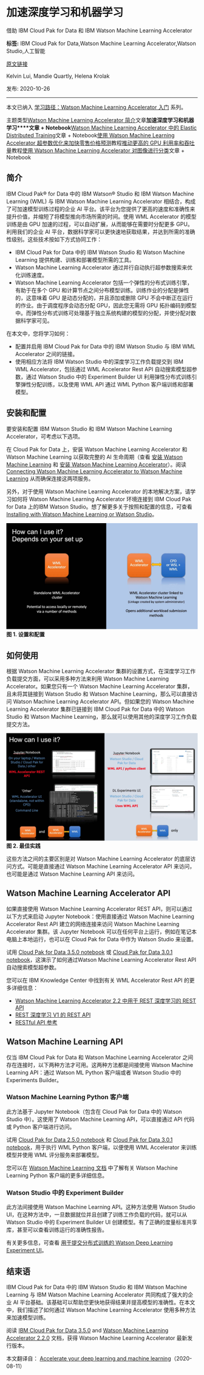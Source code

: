 # 加速深度学习和机器学习
借助 IBM Cloud Pak for Data 和 IBM Watson Machine Learning Accelerator

**标签:** IBM Cloud Pak for Data,Watson Machine Learning Accelerator,Watson Studio,人工智能

[原文链接](https://developer.ibm.com/zh/articles/accelerate-dl-with-wmla-and-cp4d/)

Kelvin Lui, Mandie Quartly, Helena Krolak

发布: 2020-10-26

* * *

本文已纳入 [学习路径：Watson Machine Learning Accelerator 入门](https://developer.ibm.com/zh/series/learning-path-get-started-with-watson-machine-learning-accelerator/) 系列。

主题类型[Watson Machine Learning Accelerator 简介](https://developer.ibm.com/zh/articles/introduction-to-watson-machine-learning-accelerator)文章**加速深度学习和机器学习****文章 \+ Notebook**[Watson Machine Learning Accelerator 中的 Elastic Distributed Training](https://developer.ibm.com/zh/articles/elastic-distributed-training-edt-in-watson-machine-learning-accelerator/)文章 \+ Notebook[使用 Watson Machine Learning Accelerator 超参数优化来加快零售价格预测](https://developer.ibm.com/zh/tutorials/expedite-price-prediction-with-watson-ml-accelerator-hyperparameter-tuning)教程[推动更高的 GPU 利用率和吞吐量](https://developer.ibm.com/zh/tutorials/drive-higher-gpu-utilization-and-throughput-with-watson-machine-learning-accelerator/)教程[使用 Watson Machine Learning Accelerator 对图像进行分类](https://developer.ibm.com/zh/articles/classify-images-with-watson-machine-learning-accelerator)文章 \+ Notebook

## 简介

IBM Cloud Pak® for Data 中的 IBM Watson® Studio 和 IBM Watson Machine Learning (WML) 与 IBM Watson Machine Learning Accelerator 相结合，构成了可加速模型训练过程的企业 AI 平台。该平台为您提供了更高的速度和准确性来提升价值，并缩短了将模型推向市场所需的时间。使用 WML Accelerator 的模型训练是由 GPU 加速的过程，可以自动扩展，从而能够在需要时分配更多 GPU。利用我们的企业 AI 平台，数据科学家可以更快速地获取结果，并达到所需的准确性级别。这些技术按如下方式协同工作：

- IBM Cloud Pak for Data 中的 IBM Watson Studio 和 Watson Machine Learning 提供构建、训练和部署模型所需的工具。
- Watson Machine Learning Accelerator 通过并行自动执行超参数搜索来优化训练速度。
- Watson Machine Learning Accelerator 包括一个弹性的分布式训练引擎，有助于在多个 GPU 和计算节点之间分布模型训练。训练作业的分配是弹性的，这意味着 GPU 是动态分配的，并且添加或删除 GPU 不会中断正在运行的作业。由于调度程序会动态分配 GPU，因此您无需将 GPU 拓扑编码到模型中。而弹性分布式训练可处理基于独立系统构建的模型的分配，并使分配对数据科学家可见。

在本文中，您将学习如何：

- 配置并启用 IBM Cloud Pak for Data 中的 IBM Watson Studio 与 IBM WML Accelerator 之间的链接。
- 使用相应方法将 IBM Watson Studio 中的深度学习工作负载提交到 IBM WML Accelerator，包括通过 WML Accelerator Rest API 自动搜索模型超参数，通过 Watson Studio 中的 Experiment Builder UI 利用弹性分布式训练引擎弹性分配训练，以及使用 WML API 通过 WML Python 客户端训练和部署模型。

## 安装和配置

要安装和配置 IBM Watson Studio 和 IBM Watson Machine Learning Accelerator，可考虑以下选项。

在 Cloud Pak for Data 上，安装 Watson Machine Learning Accelerator 和 Watson Machine Learning 以获取完整的 AI 生命周期（查看 [安装 Watson Machine Learning](https://www.ibm.com/support/knowledgecenter/SSQNUZ_3.5.0/svc-wml/wml-install.html) 和 [安装 Watson Machine Learning Accelerator](https://www-03preprod.ibm.com/support/knowledgecenter/SSQNUZ_3.5.0_test/svc-wmla/wmla-install-overview.html)）。阅读 [Connecting Watson Machine Learning Accelerator to Watson Machine Learning](https://www.ibm.com/support/knowledgecenter/SSQNUZ_3.5.0_test/svc-wmla/wmla-connect-wml.html) 从而确保连接这两项服务。

另外，对于使用 Watson Machine Learning Accelerator 的本地解决方案，请学习如何将 Watson Machine Learning Accelerator 环境连接到 IBM Cloud Pak for Data 上的IBM Watson Studio。想了解更多关于按照和配置的信息，可查看 [Installing with Watson Machine Learning or Watson Studio](https://www.ibm.com/support/knowledgecenter/SSFHA8_1.2.2/wmla_wsl_wml_install.html)。

![设置和配置](../ibm_articles_img/accelerate-DL-with-WMLA-and-cp4d_images_fig1.jpg)**图 1\. 设置和配置**

## 如何使用

根据 Watson Machine Learning Accelerator 集群的设置方式，在深度学习工作负载提交方面，可以采用多种方法来利用 Watson Machine Learning Accelerator。如果您只有一个 Watson Machine Learning Accelerator 集群，且未将其链接到 Watson Studio 和 Watson Machine Learning，那么可以直接访问 Watson Machine Learning Accelerator API。但如果您的 Watson Machine Learning Accelerator 集群已链接到 IBM Cloud Pak for Data 中的 Watson Studio 和 Watson Machine Learning，那么就可以使用其他的深度学习工作负载提交方法。

![最佳实践](../ibm_articles_img/accelerate-DL-with-WMLA-and-cp4d_images_fig2.jpg)**图 2\. 最佳实践**

这些方法之间的主要区别是对 Watson Machine Learning Accelerator 的底层访问方式。可能是直接通过 Watson Machine Learning Accelerator API 来访问，也可能是通过 Watson Machine Learning API 来访问。

## Watson Machine Learning Accelerator API

如果直接使用 Watson Machine Learning Accelerator REST API，则可以通过以下方式来启动 Jupyter Notebook：使用直接通过 Watson Machine Learning Accelerator Rest API 建立的网络连接来访问 Watson Machine Learning Accelerator 集群。该 Jupyter Notebook 可以在任何平台上运行，例如在笔记本电脑上本地运行，也可以在 Cloud Pak for Data 中作为 Watson Studio 来设置。

试用 [Cloud Pak for Data 3.5.0 notebook](https://github.com/IBM/wmla-assets/blob/master/dli-learning-path/tutorials-cpd-wmla/CPD3.5.0-model-hyperparameter-optimization-via-wmla-api.ipynb) 或 [Cloud Pak for Data 3.0.1 notebook](https://github.com/IBM/wmla-assets/blob/master/dli-learning-path/tutorials-cpd-wmla/05-wmla-api-submitting-hyperparameter-optimization.ipynb)，这演示了如何通过Watson Machine Learning Accelerator Rest API 自动搜索模型超参数。

您可以在 IBM Knowledge Center 中找到有关 WML Accelerator Rest API 的更多详细信息：

- [Watson Machine Learning Accelerator 2.2 中用于 REST 深度学习的 REST API](https://www.ibm.com/support/knowledgecenter/SSFHA8_2.2.0/cm/deeplearning.html)
- [REST 深度学习 V1 的 REST API](https://www.ibm.com/support/knowledgecenter/SSFHA8_1.2.2/cm/deeplearning.html)
- [RESTful API 参考](https://www.ibm.com/support/knowledgecenter/SSZU2E_2.4.1/reference_s/api_references.html)

## Watson Machine Learning API

仅当 IBM Cloud Pak for Data 和 Watson Machine Learning Accelerator 之间存在连接时，以下两种方法才可用。这两种方法都是间接使用 Watson Machine Learning API：通过 Watson ML Python 客户端或者 Watson Studio 中的 Experiments Builder。

### Watson Machine Learning Python 客户端

此方法基于 Jupyter Notebook（包含在 Cloud Pak for Data 中的 Watson Studio 中）。这使用了 Watson Machine Learning API，可以直接通过 API 代码或 Python 客户端进行访问。

试用 [Cloud Pak for Data 2.5.0 notebook](https://github.com/IBM/wmla-assets/blob/master/dli-learning-path/tutorials-cpd-wmla/05_cpd2.5-wmla-python-client-e2e-flow.ipynb) 和 [Cloud Pak for Data 3.0.1 notebook](https://github.com/IBM/wmla-assets/blob/master/dli-learning-path/tutorials-cpd-wmla/05_cpd3.0-wmla-python-client-e2e-flow.ipynb)，用于执行 WML Python 客户端，以便使用 WML Accelerator 来训练模型并使用 WML 评分服务来部署模型。

您可以在 [Watson Machine Learning 文档](http://wml-api-pyclient-v4.mybluemix.net/) 中了解有关 Watson Machine Learning Python 客户端的更多详细信息。

### Watson Studio 中的 Experiment Builder

此方法间接使用 Watson Machine Learning API。这种方法使用 Watson Studio UI，在这种方法中，一旦数据就位并且创建了训练工作负载的代码，就可以从 Watson Studio 中的 Experiment Builder UI 创建模型。有了正确的度量标准共享库，甚至可以查看训练运行的准确性报告。

有关更多信息，可查看 [用于提交分布式训练的 Watson Deep Learning Experiment UI](https://github.com/IBM/wmla-learning-path/blob/master/tutorials-cpd-wmla/05_Watson_Deep_Learning_Experiment_UI_for_submitting_distributed_training.md)。

## 结束语

IBM Cloud Pak for Data 中的 IBM Watson Studio 和 IBM Watson Machine Learning 与 IBM Watson Machine Learning Accelerator 共同构成了强大的企业 AI 平台基础。该基础可以帮助您更快地获得结果并提高模型的准确性。在本文中，我们描述了如何通过 Watson Machine Learning Accelerator 使用多种方法来加速模型训练。

阅读 [IBM Cloud Pak for Data 3.5.0](https://www.ibm.com/support/knowledgecenter/SSQNUZ_3.5.0/svc-welcome/wmlaccelerator.html) and [Watson Machine Learning Accelerator 2.2.0](https://www.ibm.com/support/knowledgecenter/SSFHA8_2.2.0/wmla_overview.html) 文档，获得 Watson Machine Learning Accelerator 最新发行版本。

本文翻译自： [Accelerate your deep learning and machine learning](https://developer.ibm.com/articles/accelerate-dl-with-wmla-and-cp4d/)（2020-08-11）